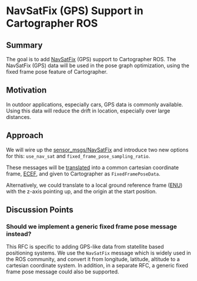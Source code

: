 # NavSatFix (GPS) Support in Cartographer ROS

## Summary
[summary]: #summary

The goal is to add [NavSatFix](http://docs.ros.org/api/sensor_msgs/html/msg/NavSatFix.html)  (GPS) support to Cartographer ROS. 
The NavSatFix (GPS) data will be used in the pose graph optimization, using the fixed frame pose feature of Cartographer.

## Motivation
[motivation]: #motivation

In outdoor applications, especially cars, GPS data is commonly available. 
Using this data will reduce the drift in location, especially over large distances. 

## Approach
[approach]: #approach

We will wire up the [sensor_msgs/NavSatFix](http://docs.ros.org/api/sensor_msgs/html/msg/NavSatFix.html) and introduce two new options for this: `use_nav_sat` and `fixed_frame_pose_sampling_ratio`.

These messages will be [translated](https://en.wikipedia.org/wiki/Geographic_coordinate_conversion#From_geodetic_to_ECEF_coordinates) into a common cartesian coordinate frame, [ECEF](https://en.wikipedia.org/wiki/ECEF), and given to Cartographer as `FixedFramePoseData`.

Alternatively, we could translate to a local ground reference frame ([ENU](https://en.wikipedia.org/wiki/Axes_conventions#Ground_reference_frames:_ENU_and_NED)) with the z-axis pointing up, and the origin at the start position.

## Discussion Points
[discussion]: #discussion

### Should we implement a generic fixed frame pose message instead?

This RFC is specific to adding GPS-like data from statellite based positioning systems. 
We use the `NavSatFix` message which is widely used in the ROS community, and convert it from longitude, latitude, altitude to a cartesian coordinate system.
In addition, in a separate RFC, a generic fixed frame pose message could also be supported. 
